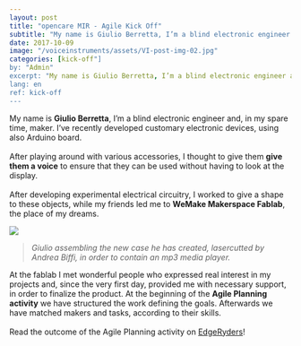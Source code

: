 ```yaml
---
layout: post
title: "opencare MIR - Agile Kick Off"
subtitle: "My name is Giulio Berretta, I’m a blind electronic engineer and, in my spare time, maker. I’ve recently developed customary electronic devices, using also Arduino board."
date: 2017-10-09
image: "/voiceinstruments/assets/VI-post-img-02.jpg"
categories: [kick-off"]
by: "Admin"
excerpt: "My name is Giulio Berretta, I’m a blind electronic engineer and, in my spare time, maker. I’ve recently developed customary electronic devices, using also Arduino board."
lang: en
ref: kick-off
---
```


My name is <b>Giulio Berretta</b>, I’m a blind electronic engineer and, in my spare time, maker. I’ve recently developed customary electronic devices, using also Arduino board.
<br><br>
After playing around with various accessories, I thought to give them <b>give them a voice</b> to ensure that they can be used without having to look at the display.
<br><br>
After developing experimental electrical circuitry, I worked to give a shape to these objects, while my friends led me to <b>WeMake Makerspace Fablab</b>, the place of my dreams.

<img src='{{ site.baseurl }}/assets/VI-post-img-03.jpg'>
<blockquote><i>Giulio assembling the new case he has created, lasercutted by Andrea Biffi, in order to contain an mp3 media player.</i></blockquote>

At the fablab I met wonderful people who expressed real interest in my projects and, since the very first day, provided me with necessary support, in order to finalize the product.
At the beginning of the <b>Agile Planning activity</b> we have structured the work defining the goals. Afterwards we have matched makers and tasks, according to their skills.
<br><br>
Read the outcome of the Agile Planning activity on [EdgeRyders](https://edgeryders.eu/t/voice-instruments-agile-kick-off-at-wemake/7386)!
